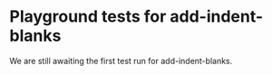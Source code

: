 # Playground tests for add-indent-blanks
We are still awaiting the first test run for add-indent-blanks.
